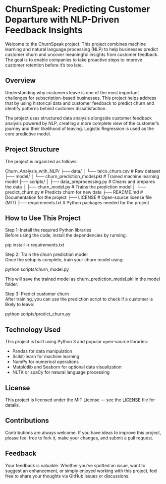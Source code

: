 
# ChurnSpeak: Predicting Customer Departure with NLP-Driven Feedback Insights

Welcome to the ChurnSpeak project.
This project combines machine learning and natural language processing (NLP) to help businesses predict customer churn and uncover meaningful insights from customer feedback. The goal is to enable companies to take proactive steps to improve customer retention before it’s too late.

## Overview

Understanding why customers leave is one of the most important challenges for subscription-based businesses. This project helps address that by using historical data and customer feedback to predict churn and identify patterns behind customer dissatisfaction.

The project uses structured data analysis alongside customer feedback analysis powered by NLP, creating a more complete view of the customer’s journey and their likelihood of leaving. Logistic Regression is used as the core predictive model.

## Project Structure

The project is organized as follows:

Churn_Analysis_with_NLP/
├── data/
│   └── telco_churn.csv               # Raw dataset
├── model/
│   └── churn_prediction_model.pkl    # Trained machine learning model
├── scripts/
│   ├── data_preprocessing.py         # Cleans and prepares the data
│   ├── churn_model.py                # Trains the prediction model
│   └── predict_churn.py              # Predicts churn for new data
├── README.md                         # Documentation for the project
├── LICENSE                           # Open-source license file (MIT)
├── requirements.txt                  # Python packages needed for the project

## How to Use This Project

Step 1: Install the required Python libraries  
Before using the code, install the dependencies by running:

pip install -r requirements.txt

Step 2: Train the churn prediction model  
Once the setup is complete, train your churn model using:

python scripts/churn_model.py

This will save the trained model as churn_prediction_model.pkl in the model folder.

Step 3: Predict customer churn  
After training, you can use the prediction script to check if a customer is likely to leave:

python scripts/predict_churn.py

## Technology Used

This project is built using Python 3 and popular open-source libraries:

- Pandas for data manipulation
- Scikit-learn for machine learning
- NumPy for numerical operations
- Matplotlib and Seaborn for optional data visualization
- NLTK or spaCy for natural language processing

## License

This project is licensed under the MIT License — see the [LICENSE](LICENSE) file for details.

## Contributions

Contributions are always welcome. If you have ideas to improve this project, please feel free to fork it, make your changes, and submit a pull request.

## Feedback

Your feedback is valuable. Whether you’ve spotted an issue, want to suggest an enhancement, or simply enjoyed working with this project, feel free to share your thoughts via GitHub issues or discussions.
